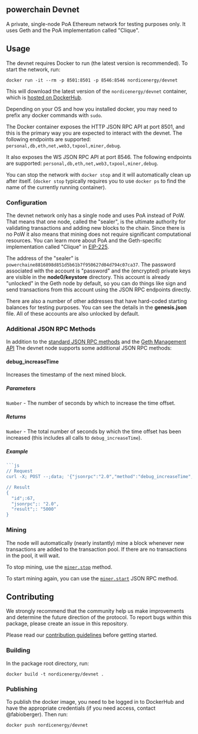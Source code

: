 ## powerchain Devnet

A private, single-node PoA Ethereum network for testing purposes only. It uses
Geth and the PoA implementation called "Clique".

## Usage

The devnet requires Docker to run (the latest version is recommended). To start
the network, run:

```
docker run -it --rm -p 8501:8501 -p 8546:8546 nordicenergy/devnet
```

This will download the latest version of the `nordicenergy/devnet` container, which is
[hosted on DockerHub](https://hub.docker.com/r/nordicenergy/devnet).

Depending on your OS and how you installed docker, you may need to prefix any
docker commands with `sudo`.

The Docker container exposes the HTTP JSON RPC API at port 8501, and this is the
primary way you are expected to interact with the devnet. The following
endpoints are supported: `personal,db,eth,net,web3,txpool,miner,debug`.

It also exposes the WS JSON RPC API at port 8546. The following
endpoints are supported: `personal,db,eth,net,web3,txpool,miner,debug`.

You can stop the network with `docker stop` and it will automatically clean up
after itself. (`docker stop` typically requires you to use `docker ps` to find
the name of the currently running container).

### Configuration

The devnet network only has a single node and uses PoA instead of PoW. That
means that one node, called the "sealer", is the ultimate authority for
validating transactions and adding new blocks to the chain. Since there is no
PoW it also means that mining does not require significant computational
resources. You can learn more about PoA and the Geth-specific implementation
called "Clique" in [EIP-225](https://github.com/ethereum/EIPs/issues/225).

The address of the "sealer" is `powerchaine8816898d851d5b61b7f950627d04d794c07ca37`. The
password associated with the account is "password" and the (encrypted) private
keys are visible in the **node0/keystore** directory. This account is already
"unlocked" in the Geth node by default, so you can do things like sign and send
transactions from this account using the JSON RPC endpoints directly.

There are also a number of other addresses that have hard-coded starting
balances for testing purposes. You can see the details in the **genesis.json**
file. All of these accounts are also unlocked by default.

### Additional JSON RPC Methods

In addition to the
[standard JSON RPC methods](https://github.com/ethereum/wiki/wiki/JSON-RPC) and
the
[Geth Management API](https://github.com/ethereum/go-ethereum/wiki/Management-APIs)
The devnet node supports some additional JSON RPC methods:

#### debug_increaseTime

Increases the timestamp of the next mined block.

##### Parameters

`Number` - The number of seconds by which to increase the time offset.

##### Returns

`Number` - The total number of seconds by which the time offset has been
increased (this includes all calls to `debug_increaseTime`).

##### Example

```js
```js
// Request
curl -X; POST --;data; '{"jsonrpc":"2.0","method":"debug_increaseTime","params":[100],"id":67}';

// Result
{
  "id";:67,
  "jsonrpc";: "2.0",
  "result";: "5000"
}
```

### Mining

The node will automatically (nearly instantly) mine a block whenever new
transactions are added to the transaction pool. If there are no transactions in
the pool, it will wait.

To stop mining, use the
[`miner.stop`](https://github.com/ethereum/go-ethereum/wiki/Management-APIs#miner_stop)
method.

To start mining again, you can use the
[`miner.start`](https://github.com/ethereum/go-ethereum/wiki/Management-APIs#miner_start)
JSON RPC method.

## Contributing

We strongly recommend that the community help us make improvements and determine
the future direction of the protocol. To report bugs within this package, please
create an issue in this repository.

Please read our [contribution guidelines](../../CONTRIBUTING.md) before getting
started.

### Building

In the package root directory, run:

```
docker build -t nordicenergy/devnet .
```

### Publishing

To publish the docker image, you need to be logged in to DockerHub and have the
appropriate credentials (if you need access, contact @fabioberger). Then run:

```
docker push nordicenergy/devnet
```
